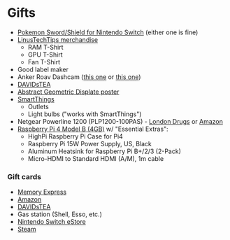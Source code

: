 # Gifts

- [Pokemon Sword/Shield for Nintendo Switch][1] (either one is fine)
- [LinusTechTips merchandise][2]
  - RAM T-Shirt
  - GPU T-Shirt
  - Fan T-Shirt
- Good label maker
- Anker Roav Dashcam ([this one][3] or [this one][4])
- [DAVIDsTEA][5]
- [Abstract Geometric Displate poster][6]
- [SmartThings][7]
  - Outlets
  - Light bulbs ("works with SmartThings")
- Netgear Powerline 1200 (PLP1200-100PAS) - [London Drugs][8] or [Amazon][9]
- [Raspberry Pi 4 Model B (4GB)][15] w/ "Essential Extras":
  - HighPi Raspberry Pi Case for Pi4
  - Raspberry Pi 15W Power Supply, US, Black
  - Aluminum Heatsink for Raspberry Pi B+/2/3 (2-Pack)
  - Micro-HDMI to Standard HDMI (A/M), 1m cable

### Gift cards
- [Memory Express][12]
- [Amazon][14]
- [DAVIDsTEA][13]
- Gas station (Shell, Esso, etc.)
- [Nintendo Switch eStore][10]
- [Steam][11]

[1]: https://swordshield.pokemon.com/en-us/
[2]: https://www.lttstore.com/
[3]: https://www.amazon.ca/Roav-Resolution-Wide-Angle-G-Sensor-Recording/dp/B073VFRGFN
[4]: https://www.amazon.ca/Roav-Dashboard-Nighthawk-Wide-Angle-Recording/dp/B076GYGVY5
[5]: https://www.davidstea.com/ca_en/home/
[6]: https://displate.com/fotoella/geometric
[7]: https://www.smartthings.com/
[8]: https://www.londondrugs.com/netgear-powerline-1200-mbps-1-gigabit-port---plp1200-100pas/L0581121.html
[9]: https://www.amazon.ca/NETGEAR-Powerline-Extra-Outlet-PLP1200/dp/B00S6DBGIS
[10]: https://www.nintendo.com/giftcards/
[11]: https://store.steampowered.com/digitalgiftcards/
[12]: https://www.memoryexpress.com/Category/GiftCards
[13]: https://www.davidstea.com/ca_en/gift-cards.html
[14]: https://www.amazon.ca/b?node=9230166011
[15]: https://www.buyapi.ca/product/raspberry-pi-4-model-b-4gb/
